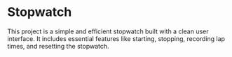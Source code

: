 # Stopwatch
This project is a simple and efficient stopwatch built with a clean user interface. It includes essential features like starting, stopping, recording lap times, and resetting the stopwatch.
